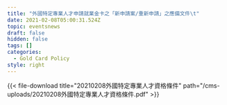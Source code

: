 ```yaml
---
title: "外國特定專業人才申請就業金卡之「新申請案/重新申請」之應備文件\t"
date: 2021-02-08T05:00:31.524Z
topic: eventsnews
draft: false
hidden: false
tags: []
categories:
  - Gold Card Policy
style: right
---
```

{{< file-download title="20210208外國特定專業人才資格條件" path="/cms-uploads/20210208外國特定專業人才資格條件.pdf" >}}